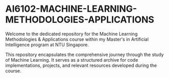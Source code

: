# AI6102-MACHINE-LEARNING-METHODOLOGIES-APPLICATIONS
Welcome to the dedicated repository for the Machine Learning Methodologies &amp; Applications course within my Master's in Artificial Intelligence program at NTU Singapore.

This repository encapsulates the comprehensive journey through the study of Machine Learning. It serves as a structured archive for code implementations, projects, and relevant resources developed during the course.
